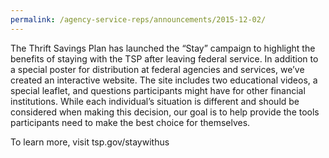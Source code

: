 ```yaml
---
permalink: /agency-service-reps/announcements/2015-12-02/
---
```


The Thrift Savings Plan has launched the “Stay” campaign to highlight the benefits of staying with the TSP after leaving federal service. In addition to a special poster for distribution at federal agencies and services, we’ve created an interactive website. The site includes two educational videos, a special leaflet, and questions participants might have for other financial institutions. While each individual’s situation is different and should be considered when making this decision, our goal is to help provide the tools participants need to make the best choice for themselves.

To learn more, visit tsp.gov/staywithus
